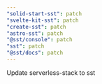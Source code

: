 ```yaml
---
"solid-start-sst": patch
"svelte-kit-sst": patch
"create-sst": patch
"astro-sst": patch
"@sst/console": patch
"sst": patch
"@sst/docs": patch
---
```


Update serverless-stack to sst
